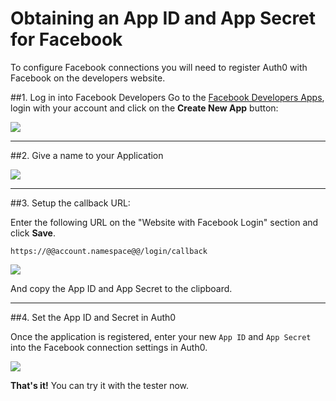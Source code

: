 # Obtaining an App ID and App Secret for Facebook

To configure Facebook connections you will need to register Auth0 with Facebook on the developers website.

##1. Log in into Facebook Developers
Go to the [Facebook Developers Apps](https://developers.facebook.com/apps), login with your account and click on the __Create New App__ button:

![](img/facebook-1.png)

---

##2. Give a name to your Application

![](img/facebook-2.png)

---

##3. Setup the callback URL:

Enter the following URL on the "Website with Facebook Login" section and click **Save**.

    https://@@account.namespace@@/login/callback

![](img/facebook-3.png)

And copy the App ID and App Secret to the clipboard.

---

##4. Set the App ID and Secret in Auth0

Once the application is registered, enter your new `App ID` and `App Secret` into the Facebook connection settings in Auth0.

![](img/facebook-4.png)

**That's it!** You can try it with the tester now.
